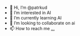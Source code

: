 - 👋 Hi, I’m @patrkud
- 👀 I’m interested in AI
- 🌱 I’m currently learning AI
- 💞️ I’m looking to collaborate on ai
- 📫 How to reach me [...](https://twitter.com/Patrick27983122)

<!---
patrkud/patrkud is a ✨ special ✨ repository because its `README.md` (this file) appears on your GitHub profile.
You can click the Preview link to take a look at your changes.
--->
